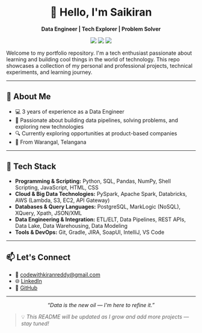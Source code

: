 <h1 align="center">👋 Hello, I'm Saikiran</h1>

<p align="center">
  <strong>Data Engineer | Tech Explorer | Problem Solver</strong>  
</p>

<p align="center">
  <a href="mailto:codewithkiranreddy@gmail.com"><img src="https://img.shields.io/badge/Email-Contact-red?logo=gmail"></a>
  <a href="https://linkedin.com/in/saikiranchittireddy/"><img src="https://img.shields.io/badge/LinkedIn-Connect-blue?logo=linkedin"></a>
  <a href="https://github.com/codwithkiranreddy"><img src="https://img.shields.io/github/followers/your-username?style=social"></a>
</p>

Welcome to my portfolio repository. I'm a tech enthusiast passionate about learning and building cool things in the world of technology. This repo showcases a collection of my personal and professional projects, technical experiments, and learning journey.

---

## 🚀 About Me

- 💻 3 years of experience as a Data Engineer
- 🎯 Passionate about building data pipelines, solving problems, and exploring new technologies
- 🔍 Currently exploring opportunities at product-based companies
- 📍 From Warangal, Telangana

---

## 🧰 Tech Stack

- **Programming & Scripting:** Python, SQL, Pandas, NumPy, Shell Scripting, JavaScript, HTML, CSS
- **Cloud & Big Data Technologies:** PySpark, Apache Spark, Databricks, AWS (Lambda, S3, EC2, API Gateway)
- **Databases & Query Languages:** PostgreSQL, MarkLogic (NoSQL), XQuery, Xpath, JSON/XML
- **Data Engineering & Integration:** ETL/ELT, Data Pipelines, REST APIs, Data Lake, Data Warehousing, Data Modeling
- **Tools & DevOps:** Git, Gradle, JIRA, SoapUI, IntelliJ, VS Code

---

## 📫 Let's Connect

- 📧 codewithkiranreddy@gmail.com
- 🌐 [LinkedIn](https://www.linkedin.com/in/saikiranchittireddy)
- 🐙 [GitHub](https://github.com/codewithkiranreddy)

---

<p align="center">
  <em>“Data is the new oil — I'm here to refine it.”</em>
</p>

> 💡 *This README will be updated as I grow and add more projects — stay tuned!*

